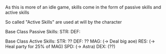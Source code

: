 As this is more of an idle game, skills come in the form of passive skills and active skills

So called "Active Skills" are used at will by the character

Base Class Passive Skills:
STR:
DEF:

Base Class Active Skills:
STR: ??
DEF: ??
MAG: (-> Deal big aoe)
RES: (-> Heal party for 25% of MAG)
SPD: (-> Astra)
DEX: (??)